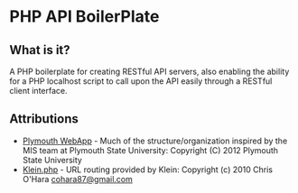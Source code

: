 # PHP API BoilerPlate

## What is it?

A PHP boilerplate for creating RESTful API servers, also enabling the ability for a PHP localhost script to call upon the API easily through a RESTful client interface.

## Attributions

- [Plymouth WebApp](https://github.com/plymouthstate/plymouth-webapp) - Much of the structure/organization inspired by the MIS team at Plymouth State University: Copyright (C) 2012 Plymouth State University
- [Klein.php](https://github.com/chriso/klein.php) - URL routing provided by Klein: Copyright (c) 2010 Chris O'Hara cohara87@gmail.com
